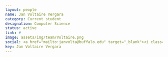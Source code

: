 ```yaml
---
layout: people
name: Jan Voltaire Vergara
category: Current student
designation: Computer Science 
status: active
link: #
image: assets/img/team/Voltaire.png
social: <a href="mailto:janvolta@buffalo.edu" target="_blank"><i class="icofont-email"></i></a>
key: Jan Voltaire Vergara
---
```


